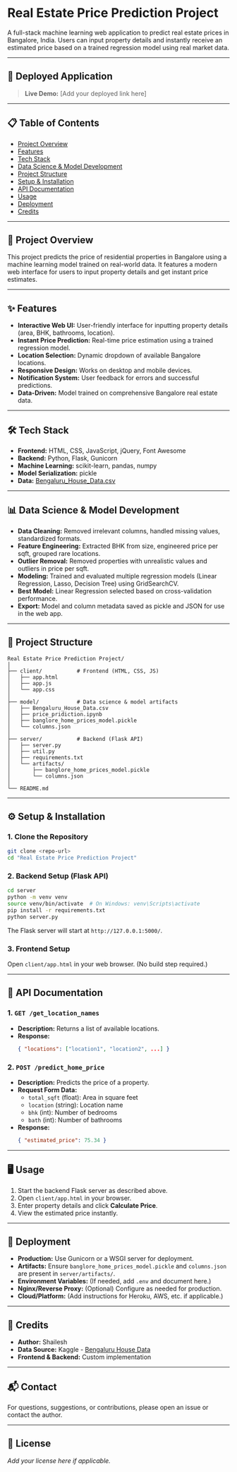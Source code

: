 # Real Estate Price Prediction Project

A full-stack machine learning web application to predict real estate prices in Bangalore, India. Users can input property details and instantly receive an estimated price based on a trained regression model using real market data.

---

## 🚀 Deployed Application

> **Live Demo:** [Add your deployed link here]

---

## 📋 Table of Contents
- [Project Overview](#project-overview)
- [Features](#features)
- [Tech Stack](#tech-stack)
- [Data Science & Model Development](#data-science--model-development)
- [Project Structure](#project-structure)
- [Setup & Installation](#setup--installation)
- [API Documentation](#api-documentation)
- [Usage](#usage)
- [Deployment](#deployment)
- [Credits](#credits)

---

## 📝 Project Overview
This project predicts the price of residential properties in Bangalore using a machine learning model trained on real-world data. It features a modern web interface for users to input property details and get instant price estimates.

---

## ✨ Features
- **Interactive Web UI:** User-friendly interface for inputting property details (area, BHK, bathrooms, location).
- **Instant Price Prediction:** Real-time price estimation using a trained regression model.
- **Location Selection:** Dynamic dropdown of available Bangalore locations.
- **Responsive Design:** Works on desktop and mobile devices.
- **Notification System:** User feedback for errors and successful predictions.
- **Data-Driven:** Model trained on comprehensive Bangalore real estate data.

---

## 🛠️ Tech Stack
- **Frontend:** HTML, CSS, JavaScript, jQuery, Font Awesome
- **Backend:** Python, Flask, Gunicorn
- **Machine Learning:** scikit-learn, pandas, numpy
- **Model Serialization:** pickle
- **Data:** [Bengaluru_House_Data.csv](model/Bengaluru_House_Data.csv)

---

## 📊 Data Science & Model Development
- **Data Cleaning:** Removed irrelevant columns, handled missing values, standardized formats.
- **Feature Engineering:** Extracted BHK from size, engineered price per sqft, grouped rare locations.
- **Outlier Removal:** Removed properties with unrealistic values and outliers in price per sqft.
- **Modeling:** Trained and evaluated multiple regression models (Linear Regression, Lasso, Decision Tree) using GridSearchCV.
- **Best Model:** Linear Regression selected based on cross-validation performance.
- **Export:** Model and column metadata saved as pickle and JSON for use in the web app.

---

## 📁 Project Structure
```
Real Estate Price Prediction Project/
│
├── client/           # Frontend (HTML, CSS, JS)
│   ├── app.html
│   ├── app.js
│   └── app.css
│
├── model/            # Data science & model artifacts
│   ├── Bengaluru_House_Data.csv
│   ├── price_pridiction.ipynb
│   ├── banglore_home_prices_model.pickle
│   └── columns.json
│
├── server/           # Backend (Flask API)
│   ├── server.py
│   ├── util.py
│   ├── requirements.txt
│   └── artifacts/
│       ├── banglore_home_prices_model.pickle
│       └── columns.json
│
└── README.md
```

---

## ⚙️ Setup & Installation

### 1. Clone the Repository
```bash
git clone <repo-url>
cd "Real Estate Price Prediction Project"
```

### 2. Backend Setup (Flask API)
```bash
cd server
python -m venv venv
source venv/bin/activate  # On Windows: venv\Scripts\activate
pip install -r requirements.txt
python server.py
```
The Flask server will start at `http://127.0.0.1:5000/`.

### 3. Frontend Setup
Open `client/app.html` in your web browser. (No build step required.)

---

## 📡 API Documentation

### 1. `GET /get_location_names`
- **Description:** Returns a list of available locations.
- **Response:**
  ```json
  { "locations": ["location1", "location2", ...] }
  ```

### 2. `POST /predict_home_price`
- **Description:** Predicts the price of a property.
- **Request Form Data:**
  - `total_sqft` (float): Area in square feet
  - `location` (string): Location name
  - `bhk` (int): Number of bedrooms
  - `bath` (int): Number of bathrooms
- **Response:**
  ```json
  { "estimated_price": 75.34 }
  ```

---

## 🖥️ Usage
1. Start the backend Flask server as described above.
2. Open `client/app.html` in your browser.
3. Enter property details and click **Calculate Price**.
4. View the estimated price instantly.

---

## 🚀 Deployment
- **Production:** Use Gunicorn or a WSGI server for deployment.
- **Artifacts:** Ensure `banglore_home_prices_model.pickle` and `columns.json` are present in `server/artifacts/`.
- **Environment Variables:** (If needed, add `.env` and document here.)
- **Nginx/Reverse Proxy:** (Optional) Configure as needed for production.
- **Cloud/Platform:** (Add instructions for Heroku, AWS, etc. if applicable.)

---

## 📎 Credits
- **Author:** Shailesh
- **Data Source:** Kaggle - [Bengaluru House Data](https://www.kaggle.com/datasets/amitabhajoy/bengaluru-house-price-data)
- **Frontend & Backend:** Custom implementation

---

## 📬 Contact
For questions, suggestions, or contributions, please open an issue or contact the author.

---

## 📝 License
*Add your license here if applicable.*
